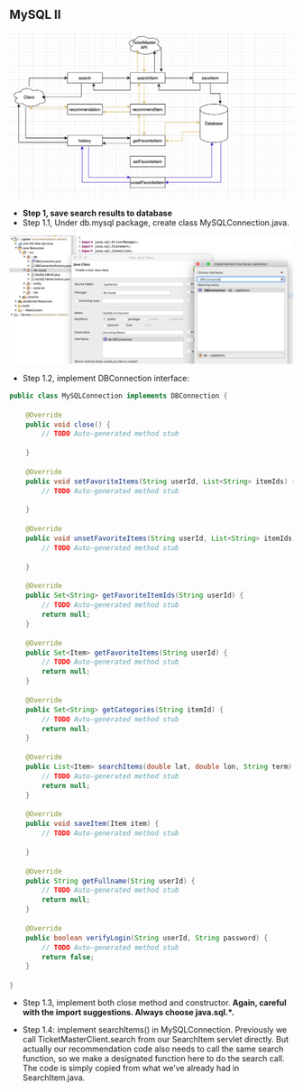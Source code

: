 ## MySQL II

![](img/2020-08-13-02-17-33.png)

- **Step 1, save search results to database**
- Step 1.1, Under db.mysql package, create class MySQLConnection.java.

![](img/2020-08-13-02-25-27.png)

- Step 1.2, implement DBConnection interface:

```java
public class MySQLConnection implements DBConnection {

	@Override
	public void close() {
		// TODO Auto-generated method stub

	}

	@Override
	public void setFavoriteItems(String userId, List<String> itemIds) {
		// TODO Auto-generated method stub

	}

	@Override
	public void unsetFavoriteItems(String userId, List<String> itemIds) {
		// TODO Auto-generated method stub

	}

	@Override
	public Set<String> getFavoriteItemIds(String userId) {
		// TODO Auto-generated method stub
		return null;
	}

	@Override
	public Set<Item> getFavoriteItems(String userId) {
		// TODO Auto-generated method stub
		return null;
	}

	@Override
	public Set<String> getCategories(String itemId) {
		// TODO Auto-generated method stub
		return null;
	}

	@Override
	public List<Item> searchItems(double lat, double lon, String term) {
		// TODO Auto-generated method stub
		return null;
	}

	@Override
	public void saveItem(Item item) {
		// TODO Auto-generated method stub

	}

	@Override
	public String getFullname(String userId) {
		// TODO Auto-generated method stub
		return null;
	}

	@Override
	public boolean verifyLogin(String userId, String password) {
		// TODO Auto-generated method stub
		return false;
	}

}
```


- Step 1.3, implement both close method and constructor. 
  **Again, careful with the import suggestions. Always choose java.sql.*.**


- Step 1.4: implement searchItems() in MySQLConnection. Previously we call 
  TicketMasterClient.search from our SearchItem servlet directly. But actually our recommendation code also needs to call the same search function, so we make a designated function here to do the search call.
  The code is simply copied from what we’ve already had in SearchItem.java.

































